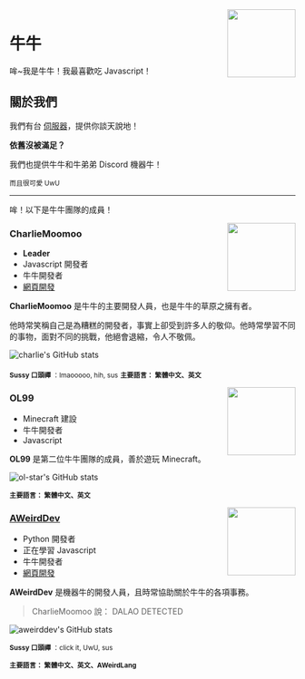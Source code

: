 <img src="https://cdn.discordapp.com/avatars/836204711454834688/ec51f3aed0943f79239a05124e863dd5.webp?size=1024" align="right" width="120"/>

# 牛牛
哞~我是牛牛！我最喜歡吃 Javascript！

## 關於我們
我們有台 <a href="https://dsc.im/cgl">伺服器</a>，提供你談天說地！

<b>依舊沒被滿足？</b>

我們也提供牛牛和牛弟弟 Discord 機器牛！

<sub>而且很可愛 UwU </sub>

***

哞！以下是牛牛團隊的成員！



<img src="https://github.com/charlie-moomoo.png" align="right" width="120"/>

### CharlieMoomoo

- **Leader**
- Javascript 開發者
- 牛牛開發者
- [網頁開發](https://cow.c-moo.cf/?test=true)

**CharlieMoomoo** 是牛牛的主要開發人員，也是牛牛的草原之擁有者。

他時常笑稱自己是為糟糕的開發者，事實上卻受到許多人的敬仰。他時常學習不同的事物，面對不同的挑戰，他絕會退縮，令人不敬佩。


![charlie's GitHub stats](https://github-readme-stats.vercel.app/api?username=charlie-moomoo&show_icons=true&custom_title=charlie-moomoo)

<sub><b>Sussy 口頭禪</b> ：lmaooooo, hih, sus</sub>
<sub><b>主要語言： 繁體中文、英文</b></sub>

<img src="https://github.com/ol-star.png" align="right" width="120"/>

### OL99

- Minecraft 建設
- 牛牛開發者
- Javascript

**OL99** 是第二位牛牛團隊的成員，善於遊玩 Minecraft。

![ol-star's GitHub stats](https://github-readme-stats.vercel.app/api?username=ol-star&show_icons=true&custom_title=OL-Star)

<sub><b>主要語言： 繁體中文、英文</b></sub>

<img src="https://github.com/aweirdscratcher.png" align="right" width="120"/>

### [AWeirdDev](https://github.com/AWeirdScratcher)

- Python 開發者
- 正在學習 Javascript
- 牛牛開發者
- [網頁開發](https://cow.c-moo.cf/?test=true)

**AWeirdDev** 是機器牛的開發人員，且時常協助關於牛牛的各項事務。

> CharlieMoomoo 說： DALAO DETECTED


![aweirddev's GitHub stats](https://github-readme-stats.vercel.app/api?username=aweirdscratcher&show_icons=true&custom_title=AWeirdDev&bg_color=181818&text_color=ffffff&hide_border=true&icon_color=0995ec&border_radius=24)

<sub><b>Sussy 口頭禪</b> ：click it, UwU, sus</sub>

<sub><b>主要語言： 繁體中文、英文、AWeirdLang</b></sub>

